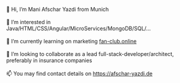 👋 Hi, I’m Mani Afschar Yazdi from Munich<br /><br />
👀 I’m interested in Java/HTML/CSS/Angular/MicroServices/MongoDB/SQL/...<br /><br />
🌱 I’m currently learning on marketing <a href="https://fan-club.online" target="_blank">fan-club.online</a><br /><br />
💞️ I’m looking to collaborate as a lead full-stack-developer/architect, preferably in insurance companies<br /><br />
📫 You may find contact details on <a href="https://afschar-yazdi.de" target="_blank">https://afschar-yazdi.de</a>

<!---
maniafschar/maniafschar is a ✨ special ✨ repository because its `README.md` (this file) appears on your GitHub profile.
You can click the Preview link to take a look at your changes.
--->
